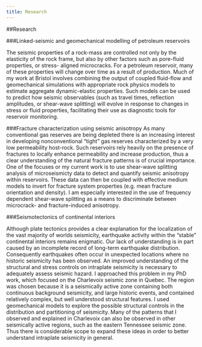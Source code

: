 ```yaml
--- 
title: Research
---
```


##Research

###Linked-seismic and geomechanical modelling of petroleum reservoirs

The seismic properties of a rock-mass are controlled not only by the elasticity of the rock frame, but also by other factors such as pore-fluid properties, or stress- aligned microcracks. For a petroleum reservoir, many of these properties will change over time as a result of production. Much of my work at Bristol involves combining the output of coupled fluid-flow and geomechanical simulations with appropriate rock physics models to estimate aggregate dynamic-elastic properties. Such models can be used to predict how seismic observables (such as travel times, reflection amplitudes, or shear-wave splitting) will evolve in response to changes in stress or fluid properties, facilitating their use as diagnostic tools for reservoir monitoring.

###Fracture characterization using seismic anisotropy
As many conventional gas reserves are being depleted there is an increasing interest in developing nonconventional “tight” gas reserves characterized by a very low permeability host-rock. Such reservoirs rely heavily on the presence of fractures to locally enhance permeability and increase production, thus a clear understanding of the natural fracture patterns is of crucial importance. One of the focuses or my current work is to use shear-wave splitting analysis of microseismicty data to detect and quantify seismic anisotropy within reservoirs. These data can then be coupled with effective medium models to invert for fracture system properties (e.g. mean fracture orientation and density). I am especially interested in the use of frequency dependent shear-wave splitting as a means to discriminate between microcrack- and fracture-induced anisotropy.

###Seismotectonics of continental interiors

Although plate tectonics provides a clear explanation for the localization of the vast majority of worlds seismicity, earthquake activity within the “stable” continental interiors remains enigmatic. Our lack of understanding is in part caused by an incomplete record of long-term earthquake distribution. Consequently earthquakes often occur in unexpected locations where no historic seismicity has been observed. An improved understanding of the structural and stress controls on intraplate seismicity is necessary to adequately assess seismic hazard. I approached this problem in my PhD work, which focused on the Charlevoix seismic zone in Quebec. The region was chosen because it is a seismically active zone containing both continuous background seismicity, and large historic events, and contained relatively complex, but well understood structural features. I used geomechanical models to explore the possible structural controls in the distribution and partitioning of seismicity. Many of the patterns that I observed and explained in Charlevoix can also be observed in other seismically active regions, such as the eastern Tennessee seismic zone. Thus there is considerable scope to expand these ideas in order to better understand intraplate seismicity in general.


